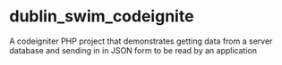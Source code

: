 dublin_swim_codeignite
======================

A codeigniter PHP project that demonstrates getting data from a server database and sending in in JSON form to be read by an application
